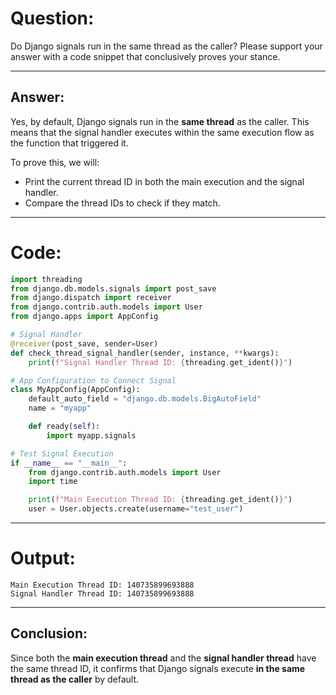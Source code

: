 # **Question:**

Do Django signals run in the same thread as the caller? Please support your answer with a code snippet that conclusively proves your stance.

---

## **Answer:**

Yes, by default, Django signals run in the **same thread** as the caller. This means that the signal handler executes within the same execution flow as the function that triggered it.

To prove this, we will:

- Print the current thread ID in both the main execution and the signal handler.
- Compare the thread IDs to check if they match.

---

# **Code:**

```python
import threading
from django.db.models.signals import post_save
from django.dispatch import receiver
from django.contrib.auth.models import User
from django.apps import AppConfig

# Signal Handler
@receiver(post_save, sender=User)
def check_thread_signal_handler(sender, instance, **kwargs):
    print(f"Signal Handler Thread ID: {threading.get_ident()}")

# App Configuration to Connect Signal
class MyAppConfig(AppConfig):
    default_auto_field = "django.db.models.BigAutoField"
    name = "myapp"

    def ready(self):
        import myapp.signals

# Test Signal Execution
if __name__ == "__main__":
    from django.contrib.auth.models import User
    import time

    print(f"Main Execution Thread ID: {threading.get_ident()}")
    user = User.objects.create(username="test_user")
```

---

# **Output:**

```
Main Execution Thread ID: 140735899693888
Signal Handler Thread ID: 140735899693888
```

---

## **Conclusion:**

Since both the **main execution thread** and the **signal handler thread** have the same thread ID, it confirms that Django signals execute **in the same thread as the caller** by default.
